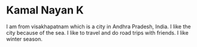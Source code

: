 # Kamal Nayan K
I am from visakhapatnam which is a city in Andhra Pradesh, India. I like the city because of the sea. I like to travel and do road trips with friends. I like winter season.
